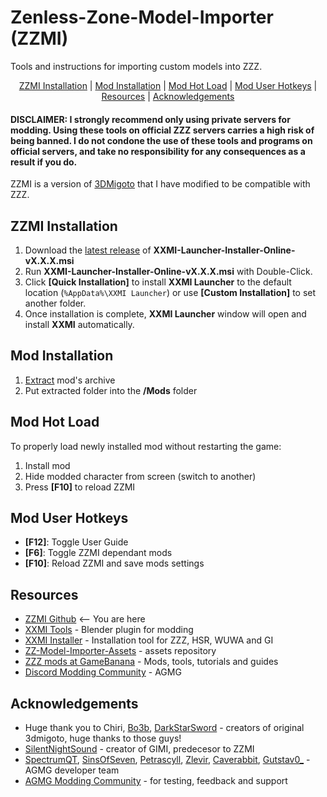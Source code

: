 # Zenless-Zone-Model-Importer (ZZMI)
Tools and instructions for importing custom models into ZZZ.

<div align="center">
<a href="#zzmi-installation">ZZMI Installation</a> | <a href="#mod-installation">Mod Installation</a> | <a href="#mod-hot-load">Mod Hot Load</a> | <a href="#mod-user-hotkeys">Mod User Hotkeys</a> | <a href="#resources">Resources</a> | <a href="#acknowledgements">Acknowledgements</a>
</div>

#### DISCLAIMER: I strongly recommend only using private servers for modding. Using these tools on official ZZZ servers carries a high risk of being banned. I do not condone the use of these tools and programs on official servers, and take no responsibility for any consequences as a result if you do. 

ZZMI is a version of [3DMigoto](https://github.com/bo3b/3Dmigoto) that I have modified to be compatible with ZZZ.

## ZZMI Installation

1. Download the [latest release](https://github.com/SpectrumQT/XXMI-Launcher/releases/latest) of **XXMI-Launcher-Installer-Online-vX.X.X.msi**
2. Run **XXMI-Launcher-Installer-Online-vX.X.X.msi** with Double-Click.
3. Click **[Quick Installation]** to install **XXMI Launcher** to the default location (`%AppData%\XXMI Launcher`) or use **[Custom Installation]** to set another folder.
4. Once installation is complete, **XXMI Launcher** window will open and install **XXMI** automatically.

## Mod Installation

1. [Extract](https://support.microsoft.com/en-us/windows/zip-and-unzip-files-f6dde0a7-0fec-8294-e1d3-703ed85e7ebc) mod's archive
2. Put extracted folder into the **/Mods** folder

## Mod Hot Load

To properly load newly installed mod without restarting the game:
1. Install mod
2. Hide modded character from screen (switch to another)
3. Press **[F10]** to reload ZZMI

## Mod User Hotkeys

- **[F12]**: Toggle User Guide
- **[F6]**: Toggle ZZMI dependant mods
- **[F10]**: Reload ZZMI and save mods settings

## Resources

- [ZZMI Github](https://github.com/leotorrez/ZZ-Model-Importer) <-- You are here
- [XXMI Tools](https://github.com/leotorrez/XXMITools/releases/latest) - Blender plugin for modding
- [XXMI Installer](https://github.com/SpectrumQT/XXMI-Launcher/releases/latest) - Installation tool for ZZZ, HSR, WUWA and GI
- [ZZ-Model-Importer-Assets](https://github.com/leotorrez/ZZ-Model-Importer-Assets) - assets repository
- [ZZZ mods at GameBanana](https://gamebanana.com/games/19567) - Mods, tools, tutorials and guides
- [Discord Modding Community](https://discord.gg/agmg) - AGMG

## Acknowledgements

- Huge thank you to Chiri, [Bo3b](https://github.com/bo3b), [DarkStarSword](https://github.com/DarkStarSword) - creators of original 3dmigoto, huge thanks to those guys!
- [SilentNightSound](https://gamebanana.com/members/2176153) - creator of GIMI, predecesor to ZZMI
- [SpectrumQT](https://gamebanana.com/members/2837527), [SinsOfSeven](https://gamebanana.com/members/2823441), [Petrascyll](https://gamebanana.com/members/2644630), [Zlevir](https://gamebanana.com/members/2694449), [Caverabbit](https://gamebanana.com/members/2987570), [Gutstav0_](https://gamebanana.com/members/2890460) - AGMG developer team
- [AGMG Modding Community](https://discord.gg/agmg) - for testing, feedback and support
